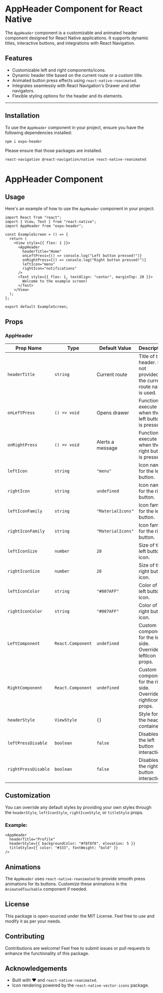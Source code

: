 # AppHeader Component for React Native

The `AppHeader` component is a customizable and animated header component designed for React Native applications. It supports dynamic titles, interactive buttons, and integrations with React Navigation.

## Features

- Customizable left and right components/icons.
- Dynamic header title based on the current route or a custom title.
- Animated button press effects using `react-native-reanimated`.
- Integrates seamlessly with React Navigation's Drawer and other navigators.
- Flexible styling options for the header and its elements.

---

## Installation

To use the `AppHeader` component in your project, ensure you have the following dependencies installed:

```bash
npm i expo-header
```

Please ensure that those packages are installed.

```bash
react-navigation @react-navigation/native react-native-reanimated
```

# AppHeader Component

## Usage

Here's an example of how to use the `AppHeader` component in your project:

```tsx
import React from "react";
import { View, Text } from "react-native";
import AppHeader from "expo-header";

const ExampleScreen = () => {
  return (
    <View style={{ flex: 1 }}>
      <AppHeader
        headerTitle="Home"
        onLeftPress={() => console.log("Left button pressed!")}
        onRightPress={() => console.log("Right button pressed!")}
        leftIcon="menu"
        rightIcon="notifications"
      />
      <Text style={{ flex: 1, textAlign: "center", marginTop: 20 }}>
        Welcome to the example screen!
      </Text>
    </View>
  );
};

export default ExampleScreen;
```

## Props

### AppHeader

| Prop Name           | Type              | Default Value     | Description                                                           |
| ------------------- | ----------------- | ----------------- | --------------------------------------------------------------------- |
| `headerTitle`       | `string`          | Current route     | Title of the header. If not provided, the current route name is used. |
| `onLeftPress`       | `() => void`      | Opens drawer      | Function to execute when the left button is pressed.                  |
| `onRightPress`      | `() => void`      | Alerts a message  | Function to execute when the right button is pressed.                 |
| `leftIcon`          | `string`          | `"menu"`          | Icon name for the left button.                                        |
| `rightIcon`         | `string`          | `undefined`       | Icon name for the right button.                                       |
| `leftIconFamily`    | `string`          | `"MaterialIcons"` | Icon family for the left button.                                      |
| `rightIconFamily`   | `string`          | `"MaterialIcons"` | Icon family for the right button.                                     |
| `leftIconSize`      | `number`          | `28`              | Size of the left button icon.                                         |
| `rightIconSize`     | `number`          | `28`              | Size of the right button icon.                                        |
| `leftIconColor`     | `string`          | `"#007AFF"`       | Color of the left button icon.                                        |
| `rightIconColor`    | `string`          | `"#007AFF"`       | Color of the right button icon.                                       |
| `LeftComponent`     | `React.Component` | `undefined`       | Custom component for the left side. Overrides leftIcon props.         |
| `RightComponent`    | `React.Component` | `undefined`       | Custom component for the right side. Overrides rightIcon props.       |
| `headerStyle`       | `ViewStyle`       | `{}`              | Style for the header container.                                       |
| `leftPressDisable`  | `boolean`         | `false`           | Disables the left button interaction.                                 |
| `rightPressDisable` | `boolean`         | `false`           | Disables the right button interaction.                                |

## Customization

You can override any default styles by providing your own styles through the `headerStyle`, `leftIconStyle`, `rightIconStyle`, or `titleStyle` props.

### Example:

```tsx
<AppHeader
  headerTitle="Profile"
  headerStyle={{ backgroundColor: "#f8f8f8", elevation: 5 }}
  titleStyle={{ color: "#333", fontWeight: "bold" }}
/>
```

## Animations

The `AppHeader` uses `react-native-reanimated` to provide smooth press animations for its buttons. Customize these animations in the `AnimatedTouchable` component if needed.

## License

This package is open-sourced under the MIT License. Feel free to use and modify it as per your needs.

## Contributing

Contributions are welcome! Feel free to submit issues or pull requests to enhance the functionality of this package.

## Acknowledgements

- Built with ❤️ and `react-native-reanimated`.
- Icon rendering powered by the `react-native-vector-icons` package.

